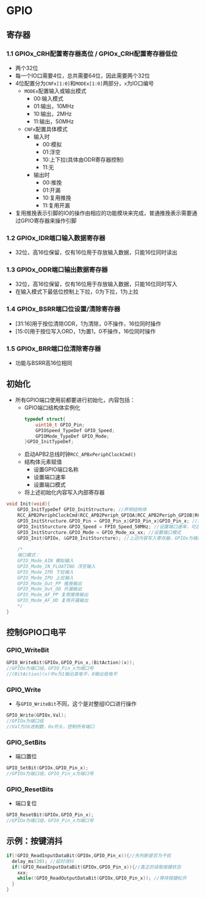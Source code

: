 # GPIO

## 寄存器
### 1.1 GPIOx_CRH配置寄存器高位 / GPIOx_CRH配置寄存器低位
- 两个32位
- 每一个IO口需要4位，总共需要64位，因此需要两个32位
- 4位配置分为`CNFx[1:0]`和`MODEx[1:0]`两部分，`x`为IO口编号
  - `MODEx`配置输入或输出模式
    - 00:输入模式
    - 01:输出，10MHz
    - 10:输出，2MHz
    - 11:输出，50MHz
  - `CNFx`配置具体模式
    - 输入时
      - 00:模拟
      - 01:浮空
      - 10:上下拉(具体由ODR寄存器控制)
      - 11:无
    - 输出时
      - 00:推挽
      - 01:开漏
      - 10:复用推挽
      - 11:复用开漏
- 复用推挽表示引脚的IO的操作由相应的功能模块来完成，普通推挽表示需要通过GPIO寄存器来操作引脚
### 1.2 GPIOx_IDR端口输入数据寄存器
- 32位，高16位保留，仅有16位用于存放输入数据，只能16位同时读出

### 1.3 GPIOx_ODR端口输出数据寄存器
- 32位，高16位保留，仅有16位用于存放输入数据，只能16位同时写入
- 在输入模式下最低位控制上下拉，0为下拉，1为上拉
### 1.4 GPIOx_BSRR端口位设置/清除寄存器
- [31:16]用于按位清除ODR，1为清除，0不操作，16位同时操作
- [15:0]用于按位写入ORD，1为置1，0不操作，16位同时操作

### 1.5 GPIOx_BRR端口位清除寄存器
- 功能与BSRR高16位相同



## 初始化
- 所有GPIO端口使用前都要进行初始化，内容包括：
  - GPIO端口结构体实例化
    ```C
    typedef struct{
        uint16_t GPIO_Pin;
        GPIOSpeed_TypeDef GPIO_Speed;
        GPIOMode_TypeDef GPIO_Mode;
    }GPIO_InitTypeDef;
    ```
  - 启动APB2总线时钟`RCC_APBxPeriphClockCmd()`
  - 结构体元素赋值
    - 设置GPIO端口名称
    - 设置端口速率
    - 设置端口模式
  - 将上述初始化内容写入内部寄存器

```C
void Init(void){
    GPIO_InitTypeDef GPIO_InitStructure; //声明结构体
    RCC_APB2PeriphClockCmd(RCC_APB2Periph_GPIOA|RCC_APB2Periph_GPIOB|RCC_APB2Periph_GPIOC,Enable); //启动APB2总线,第二个参数可为Enable和Disable对应使能和关闭
    GPIO_InitStructure.GPIO_Pin = GPIO_Pin_x|GPIO_Pin_x|GPIO_Pin_x; //指定端口号，x为0~15之间的值，对应每一组内的引脚号，可以有多个值，用‘|’隔开
    GPIO_InitSturcture.GPIO_Speed = FPIO_Speed_50MHz; //设置端口速率，可选2，10，50MHz，端口为输入时不需要设置
    GPIO_InitSturcture.GPIO_Mode = GPIO_Mode_xx_xx; //设置端口模式
    GPIO_Init(GPIOx, &GPIO_InitSturcture); //上述内容写入寄存器，GPIOx为端口组名称，x可为ABCD，视引脚而定
    
    /*
    端口模式：
    GPIO_Mode_AIN 模拟输入
    GPIO_Mode_IN_FLOATING 浮空输入
    GPIO_Mode_IPD 下拉输入
    GPIO_Mode_IPU 上拉输入
    GPIO_Mode_Out_PP 推挽输出
    GPIO_Mode_Out_OD 开漏输出
    GPIO_Mode_AF_PP 复用推挽输出
    GPIO_Mode_AF_OD 复用开漏输出
    */ 
}
```

## 控制GPIO口电平
### GPIO_WriteBit
```C
GPIO_WriteBit(GPIOx,GPIO_Pin_x,(BitAction)(x));
//GPIOx为端口组，GPIO_Pin_x为端口号
//(BitAction)(x)中x为1输出高电平，0输出低电平
```
### GPIO_Write
- 与`GPIO_WriteBit`不同，这个是对整组IO口进行操作
```C
GPIO_Write(GPIOx,Val);
//GPIOx为端口组
//Val为16进制数，0x开头，控制所有端口
```

### GPIO_SetBits
- 端口置位
```C
GPIO_SetBit(GPIOx,GPIO_Pin_x);
//GPIOx为端口组，GPIO_Pin_x为端口号
```
### GPIO_ResetBits
- 端口复位
```C
GPIO_ResetBit(GPIOx,GPIO_Pin_x);
//GPIOx为端口组，GPIO_Pin_x为端口号
```

## 示例：按键消抖
```C
if(!GPIO_ReadInputDataBit(GPIOx,GPIO_Pin_x)){//先判断是否为干扰
  delay_ms(20); //延时消抖
  if(!GPIO_ReadInputDataBit(GPIOx,GPIO_Pin_x)){//真正的读取按键状态
    xxx;
    while(!GPIO_ReadOutputDataBit(GPIOx,GPIO_Pin_x)); //等待按键松开
  }
}
```
